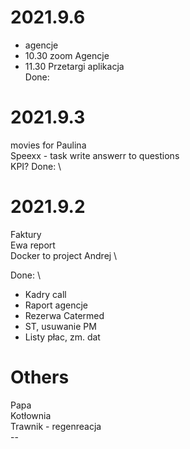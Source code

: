 # 2021.9.6
- agencje 
- 10.30 zoom Agencje
- 11.30 Przetargi aplikacja 
</br>Done:

# 2021.9.3
movies for Paulina \
Speexx - task  write answerr to questions \
KPI?
Done: \

# 2021.9.2
Faktury \
Ewa report \
Docker to project Andrej \

Done: \
- Kadry call 
- Raport agencje 
- Rezerwa Catermed 
- ST, usuwanie PM
- Listy płac, zm. dat


# Others
Papa </br>
Kotłownia </br>
Trawnik - regenreacja </br>
--</br>
